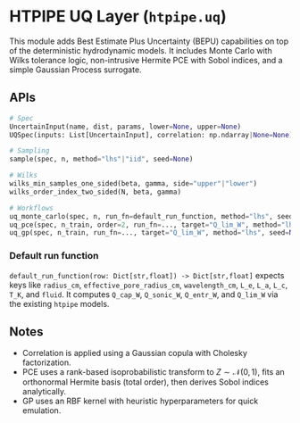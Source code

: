 # HTPIPE UQ Layer (`htpipe.uq`)

This module adds Best Estimate Plus Uncertainty (BEPU) capabilities on top of the deterministic hydrodynamic models. It includes Monte Carlo with Wilks tolerance logic, non-intrusive Hermite PCE with Sobol indices, and a simple Gaussian Process surrogate.

## APIs

```python
# Spec
UncertainInput(name, dist, params, lower=None, upper=None)
UQSpec(inputs: List[UncertainInput], correlation: np.ndarray|None=None)

# Sampling
sample(spec, n, method="lhs"|"iid", seed=None)

# Wilks
wilks_min_samples_one_sided(beta, gamma, side="upper"|"lower")
wilks_order_index_two_sided(N, beta, gamma)

# Workflows
uq_monte_carlo(spec, n, run_fn=default_run_function, method="lhs", seed=None)
uq_pce(spec, n_train, order=2, run_fn=..., target="Q_lim_W", method="lhs", seed=None)
uq_gp(spec, n_train, run_fn=..., target="Q_lim_W", method="lhs", seed=None)
```

### Default run function
`default_run_function(row: Dict[str,float]) -> Dict[str,float]` expects keys like `radius_cm`, `effective_pore_radius_cm`, `wavelength_cm`, `L_e`, `L_a`, `L_c`, `T_K`, and `fluid`. It computes `Q_cap_W`, `Q_sonic_W`, `Q_entr_W`, and `Q_lim_W` via the existing `htpipe` models.

## Notes
- Correlation is applied using a Gaussian copula with Cholesky factorization.
- PCE uses a rank-based isoprobabilistic transform to $Z\sim \mathcal N(0,1)$, fits an orthonormal Hermite basis (total order), then derives Sobol indices analytically.
- GP uses an RBF kernel with heuristic hyperparameters for quick emulation.
